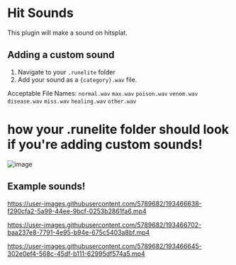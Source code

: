 # Hit Sounds 
This plugin will make a sound on hitsplat.

## Adding a custom sound
1. Navigate to your `.runelite` folder
2. Add your sound as a `{category}.wav` file.

Acceptable File Names:
`normal.wav`
`max.wav`
`poison.wav`
`venom.wav`
`disease.wav`
`miss.wav`
`healing.wav`
`other.wav`

# how your .runelite folder should look if you're adding custom sounds!
![image](https://user-images.githubusercontent.com/5789682/193467218-f719644f-e180-419d-9bc2-45eed8fc89d7.png)

## Example sounds!
https://user-images.githubusercontent.com/5789682/193466638-f290cfa2-5a99-44ee-9bcf-0253b2861fa6.mp4

https://user-images.githubusercontent.com/5789682/193466702-baa237e8-7791-4e95-b94e-675c5403a8bf.mp4

https://user-images.githubusercontent.com/5789682/193466645-302e0ef4-568c-45df-b111-62995df574a5.mp4

